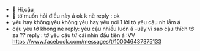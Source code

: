 - 👋 Hi,cậu
- 👀 tớ muốn hỏi điều này á ok k nè 
reply : ok
- yêu hay không yêu không yêu hay yêu nói 1 lời tó yêu cậu nh lắm á 
- cậu yêu tớ không nè 
reply: yêu cậu nhiều luôn á 
-uây vì sao cậu thích tớ za ??
reply : tớ yêu cậu từ cái nhìn đầu tiên á :VV
https://www.facebook.com/messages/t/100046437375133
